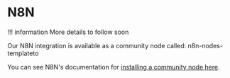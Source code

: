# N8N

!!! information
    More details to follow soon

Our N8N integration is available as a community node called: n8n-nodes-templateto

You can see N8N's documentation for [installing a community node here](https://docs.n8n.io/integrations/community-nodes/installation/gui-install/).